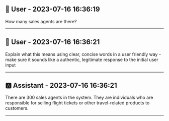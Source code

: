 
## 👤 User - 2023-07-16 16:36:19

How many sales agents are there?

---

## 👤 User - 2023-07-16 16:36:21

Explain what this means using clear, concise words in a user friendly way - make sure it sounds like a authentic, legitimate response to the initial user input

---

## 🅰️ Assistant - 2023-07-16 16:36:21

There are 300 sales agents in the system. They are individuals who are responsible for selling flight tickets or other travel-related products to customers.

---

